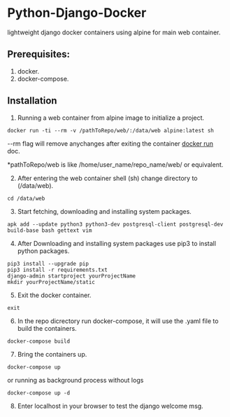 # Python-Django-Docker

lightweight django docker containers using alpine for main web container.

## Prerequisites:
 1. docker.
 2. docker-compose.

## Installation

1) Running a web container from alpine image to initialize a project.

```
docker run -ti --rm -v /pathToRepo/web/:/data/web alpine:latest sh
```

--rm flag will remove anychanges after exiting the container <a href="https://docs.docker.com/engine/reference/commandline/run/#options">docker run</a> doc.

*pathToRepo/web is like /home/user_name/repo_name/web/ or equivalent.

2) After entering the web container shell (sh) change directory to (/data/web).

```
cd /data/web
```

3) Start fetching, downloading and installing system packages.

```
apk add --update python3 python3-dev postgresql-client postgresql-dev build-base bash gettext vim
```

4) After Downloading and installing system packages use pip3 to install python packages.

```
pip3 install --upgrade pip
pip3 install -r requirements.txt
django-admin startproject yourProjectName
mkdir yourProjectName/static
```

5) Exit the docker container.

```
exit
```

6) In the repo dicrectory run docker-compose, it will use the .yaml file to build the containers.

```
docker-compose build
```

7) Bring the containers up.

```
docker-compose up
```
or running as background process without logs
```
docker-compose up -d
```

8) Enter localhost in your browser to test the django welcome msg.


